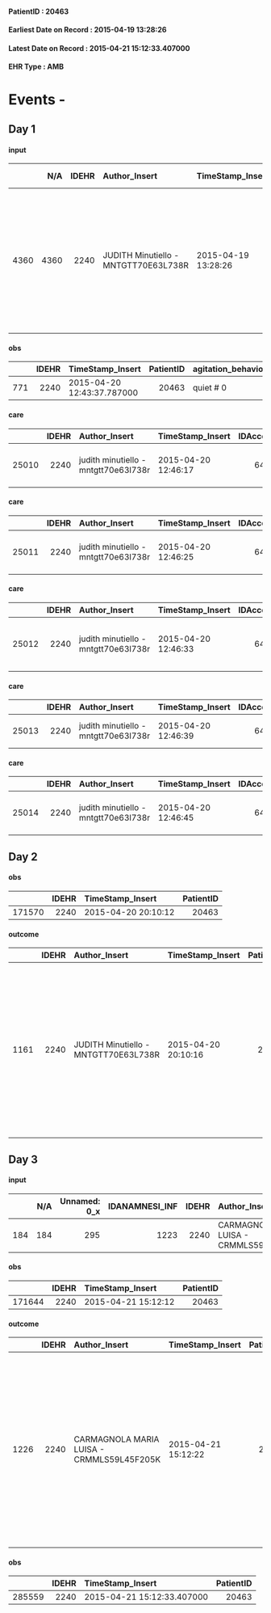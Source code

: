 
#### PatientID : 20463
#### Earliest Date on Record : 2015-04-19 13:28:26
#### Latest Date on Record : 2015-04-21 15:12:33.407000
#### EHR Type : AMB

# Events - 

## Day 1

#### input
|      |    N/A |   IDEHR | Author_Insert                        | TimeStamp_Insert    |   IDAccess | EHRType   |   PatientID |   IDDigitalSignDocument | persone_vicine   |   Unnamed: 0_y |   IDANAMNESI_MED |   Non_Rilevabile_y | Note_Non_Rilevabile_y   | diagnosis                                                                                                                                                                                        |
|-----:|-------:|--------:|:-------------------------------------|:--------------------|-----------:|:----------|------------:|------------------------:|:-----------------|---------------:|-----------------:|-------------------:|:------------------------|:-------------------------------------------------------------------------------------------------------------------------------------------------------------------------------------------------|
| 4360 |   4360 |    2240 | JUDITH Minutiello - MNTGTT70E63L738R | 2015-04-19 13:28:26 |       6276 | AMB       |       20463 |                   54345 | N/A              |            678 |             1287 |                  0 | NR                      | Quadrantectomy SE since 2006 and subsequent mastectomy for about ductal -174.4-, multiple hepatic nodules -197.7-. CT with xeloda with good response in the liver and hormone tp the next level. |

#### obs
|     |   IDEHR | TimeStamp_Insert           |   PatientID | agitation_behavior_freq   | cognitive_state   |
|----:|--------:|:---------------------------|------------:|:--------------------------|:------------------|
| 771 |    2240 | 2015-04-20 12:43:37.787000 |       20463 | quiet # 0                 | Polished # 2      |

#### care
|       |   IDEHR | Author_Insert                        | TimeStamp_Insert    |   IDAccess | EHRType   |   PatientID |   IDTERAPIE_OUTPAT_VIDAS | ds_dose   | opt_via_di_somm   | ds_ora          | dt_data_inizio      |   opt_pregressa |   opt_somm_terapia |   opt_estemporanea |   opt_termina |   opt_somm_in_pompa | opt_farmaco                             |
|------:|--------:|:-------------------------------------|:--------------------|-----------:|:----------|------------:|-------------------------:|:----------|:------------------|:----------------|:--------------------|----------------:|-------------------:|-------------------:|--------------:|--------------------:|:----------------------------------------|
| 25010 |    2240 | judith minutiello - mntgtt70e63l738r | 2015-04-20 12:46:17 |       6477 | amb       |       20463 |                     1444 | 4 mg      | oral # 0 = 0      | 08 # 8; 16 # 16 | 2015-04-20 00:00:00 |               0 |                  0 |                  0 |             0 |                   0 | dexamethasone (4 mg soldesam fl) # 1447 |

#### care
|       |   IDEHR | Author_Insert                        | TimeStamp_Insert    |   IDAccess | EHRType   |   PatientID |   IDTERAPIE_OUTPAT_VIDAS |   ds_dose | opt_via_di_somm   | ds_ora   | dt_data_inizio      |   opt_pregressa |   opt_somm_terapia |   opt_estemporanea |   opt_termina |   opt_somm_in_pompa | opt_farmaco                                 |
|------:|--------:|:-------------------------------------|:--------------------|-----------:|:----------|------------:|-------------------------:|----------:|:------------------|:---------|:--------------------|----------------:|-------------------:|-------------------:|--------------:|--------------------:|:--------------------------------------------|
| 25011 |    2240 | judith minutiello - mntgtt70e63l738r | 2015-04-20 12:46:25 |       6477 | amb       |       20463 |                     1445 |        30 | oral # 0 = 0      | 08 # 8   | 2015-04-20 00:00:00 |               0 |                  0 |                  0 |             0 |                   0 | lansoprazole (30 mg lansoprazole cps) # 968 |

#### care
|       |   IDEHR | Author_Insert                        | TimeStamp_Insert    |   IDAccess | EHRType   |   PatientID |   IDTERAPIE_OUTPAT_VIDAS | ds_dose   | opt_via_di_somm   | ds_ora   | dt_data_inizio      |   opt_pregressa |   opt_somm_terapia |   opt_estemporanea |   opt_termina |   opt_somm_in_pompa | opt_farmaco                                 |
|------:|--------:|:-------------------------------------|:--------------------|-----------:|:----------|------------:|-------------------------:|:----------|:------------------|:---------|:--------------------|----------------:|-------------------:|-------------------:|--------------:|--------------------:|:--------------------------------------------|
| 25012 |    2240 | judith minutiello - mntgtt70e63l738r | 2015-04-20 12:46:33 |       6477 | amb       |       20463 |                     1446 | 1 scoop   | oral # 0 = 0      | 10 # 10  | 2015-04-20 00:00:00 |               0 |                  0 |                  0 |             0 |                   0 | lactulose (eps laevolac scir 180 ml) # 1033 |

#### care
|       |   IDEHR | Author_Insert                        | TimeStamp_Insert    |   IDAccess | EHRType   |   PatientID |   IDTERAPIE_OUTPAT_VIDAS | ds_altro_farmaco   | ds_dose   | opt_via_di_somm   | ds_ora          | dt_data_inizio      |   opt_pregressa |   opt_somm_terapia |   opt_estemporanea |   opt_termina |   opt_somm_in_pompa | opt_farmaco              |
|------:|--------:|:-------------------------------------|:--------------------|-----------:|:----------|------------:|-------------------------:|:-------------------|:----------|:------------------|:----------------|:--------------------|----------------:|-------------------:|-------------------:|--------------:|--------------------:|:-------------------------|
| 25013 |    2240 | judith minutiello - mntgtt70e63l738r | 2015-04-20 12:46:39 |       6477 | amb       |       20463 |                     1447 | seretide 50/100    | 1 puff    | oral # 0 = 0      | 08 # 8; 20 # 20 | 2015-04-20 00:00:00 |               0 |                  0 |                  0 |             0 |                   0 | other (see notes) # 2004 |

#### care
|       |   IDEHR | Author_Insert                        | TimeStamp_Insert    |   IDAccess | EHRType   |   PatientID |   IDTERAPIE_OUTPAT_VIDAS |   ds_dose | opt_via_di_somm   | ds_ora       | dt_data_inizio      |   opt_pregressa |   opt_somm_terapia |   opt_estemporanea |   opt_termina |   opt_somm_in_pompa | opt_farmaco                               |
|------:|--------:|:-------------------------------------|:--------------------|-----------:|:----------|------------:|-------------------------:|----------:|:------------------|:-------------|:--------------------|----------------:|-------------------:|-------------------:|--------------:|--------------------:|:------------------------------------------|
| 25014 |    2240 | judith minutiello - mntgtt70e63l738r | 2015-04-20 12:46:45 |       6477 | amb       |       20463 |                     1448 |        50 | oral # 0 = 0      | at need # 24 | 2015-04-20 00:00:00 |               0 |                  0 |                  0 |             0 |                   0 | tramadol (contramal 50 mg ml 1 fl) # 1688 |


## Day 2

#### obs
|        |   IDEHR | TimeStamp_Insert    |   PatientID |
|-------:|--------:|:--------------------|------------:|
| 171570 |    2240 | 2015-04-20 20:10:12 |       20463 |

#### outcome
|      |   IDEHR | Author_Insert                        | TimeStamp_Insert    |   PatientID |   IDDigitalSignDocument |   IDPAI_VIDAS | opt_problem                                                                                                                                 |   opt_problem_num | opt_obiettivo                               |   opt_obiettivo_num | ds_note                                      | opt_stato_problema   |   opt_stato_problema_num | opt_interventi                                                                                                                                                                                                          |   opt_interventi_num |
|-----:|--------:|:-------------------------------------|:--------------------|------------:|------------------------:|--------------:|:--------------------------------------------------------------------------------------------------------------------------------------------|------------------:|:--------------------------------------------|--------------------:|:---------------------------------------------|:---------------------|-------------------------:|:------------------------------------------------------------------------------------------------------------------------------------------------------------------------------------------------------------------------|---------------------:|
| 1161 |    2240 | JUDITH Minutiello - MNTGTT70E63L738R | 2015-04-20 20:10:16 |       20463 |                   56139 |          2165 | Decisional conflict, secondary to a knowledge deficit, related to clinical, therapeutic, prognostic and / or lack of coping of patient # 35 |                 4 | Determine the current status of coping # 78 |                   4 | scheduled social worker's evaluation at home | Open Problem # 1     |                        1 | Implementation PAI - Listen actively to the patient # 664; Counseling - Provide the patient with opportunities to share his fears and anxieties # 665; Counseling - Encourage the patient to identify the problem # 666 |                    4 |


## Day 3

#### input
|     |    N/A |   Unnamed: 0_x |   IDANAMNESI_INF |   IDEHR | Author_Insert                             | TimeStamp_Insert           |   IDAccess | EHRType   |   PatientID |   IDDigitalSignDocument |   Non_Rilevabile_x | Note_Non_Rilevabile_x   | cognitivo_percettivo    | perc_salute               | Perception             | rapporti_fam   | persone_vicine   | Caregiver   |
|----:|-------:|---------------:|-----------------:|--------:|:------------------------------------------|:---------------------------|-----------:|:----------|------------:|------------------------:|-------------------:|:------------------------|:------------------------|:--------------------------|:-----------------------|:---------------|:-----------------|:------------|
| 184 |    184 |            295 |             1223 |    2240 | CARMAGNOLA MARIA LUISA - CRMMLS59L45F205K | 2015-04-21 15:11:43.117000 |       7817 | AMB       |       20463 |                   58038 |                  0 | NR                      | ideo-motor slowdown # 4 | perdit√ † Performance # 0 | concern for health # 0 | is # 0         | N/A              | sister      |

#### obs
|        |   IDEHR | TimeStamp_Insert    |   PatientID |
|-------:|--------:|:--------------------|------------:|
| 171644 |    2240 | 2015-04-21 15:12:12 |       20463 |

#### outcome
|      |   IDEHR | Author_Insert                             | TimeStamp_Insert    |   PatientID |   IDDigitalSignDocument |   IDPAI_VIDAS | opt_problem                                                                                                                                 |   opt_problem_num | opt_obiettivo                                                                           |   opt_obiettivo_num | opt_stato_problema   |   opt_stato_problema_num | opt_interventi                                                                                                                                                                                                                |   opt_interventi_num |
|-----:|--------:|:------------------------------------------|:--------------------|------------:|------------------------:|--------------:|:--------------------------------------------------------------------------------------------------------------------------------------------|------------------:|:----------------------------------------------------------------------------------------|--------------------:|:---------------------|-------------------------:|:------------------------------------------------------------------------------------------------------------------------------------------------------------------------------------------------------------------------------|---------------------:|
| 1226 |    2240 | CARMAGNOLA MARIA LUISA - CRMMLS59L45F205K | 2015-04-21 15:12:22 |       20463 |                   58042 |          2231 | Decisional conflict, secondary to a knowledge deficit, related to clinical, therapeutic, prognostic and / or lack of coping of patient # 35 |                 4 | The patient and / or caregiver will share fears and concerns regarding the choices # 79 |                   4 | Open Problem # 1     |                        1 | Counseling - Help the patient / caregiver to recognize the risks of non-decision # 681; Counseling - Help the patient and / or caregiver to recognize the problem and to identify clearly the necessit√ † to a decision # 680 |                    4 |

#### obs
|        |   IDEHR | TimeStamp_Insert           |   PatientID |
|-------:|--------:|:---------------------------|------------:|
| 285559 |    2240 | 2015-04-21 15:12:33.407000 |       20463 |



